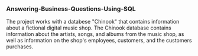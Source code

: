 ### Answering-Business-Questions-Using-SQL
The project works with a databese "Chinook" that contains information about a fictional digital music shop. The Chinook database contains information about the artists, songs, and albums from the music shop, as well as information on the shop's employees, customers, and the customers purchases.
